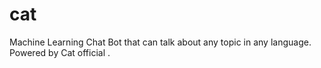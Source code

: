 # cat
Machine Learning Chat Bot that can talk about any topic in any language. Powered by Cat official .
